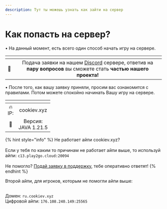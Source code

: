 ```yaml
---
description: Тут ты можешь узнать как зайти на сервер
---
```


# Как попасть на сервер?

•  На данный момент, есть всего один способ начать игру на сервере.

<table data-card-size="large" data-view="cards"><thead><tr><th align="center"></th><th align="center"></th></tr></thead><tbody><tr><td align="center">📨</td><td align="center">Подача заявки на нашем <a href="https://discord.gg/WXRzt73Pjz">Discord</a> сервере, ответив на <strong>пару вопросов</strong> вы сможете стать <strong>частью нашего проекта!</strong></td></tr></tbody></table>

•  После того, как вашу заявку приняли, просим вас ознакомится с правилами. Потом можете спокойно начинать Вашу игру на сервере.

<table data-card-size="large" data-view="cards"><thead><tr><th align="center"></th><th align="center"></th></tr></thead><tbody><tr><td align="center">🔥<br>IP:</td><td align="center">cookiev.xyz</td></tr><tr><td align="center">🌺</td><td align="center">Версия:<br>JAVA 1.21.5</td></tr></tbody></table>

{% hint style="info" %}
Не работает айпи cookiev.xyz?\
\
Если у тебя по каким то причинам не работает айпи выше, то используй айпи: `c13.play2go.cloud:20094`\
\
Не помогло? [Подай заявку в поддержку](https://discord.com/channels/1213833397731074048/1213833398259421274), тебе оперативно ответят!
{% endhint %}

Второй айпи, для игроков, которым не помогли айпи выше:

\
Домен: `ru.cookiev.xyz`\
Цифровой айпи: `176.108.240.149:25565`